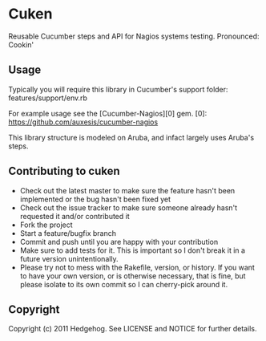 # Cuken

Reusable Cucumber steps and API for Nagios systems testing.
Pronounced: Cookin'

## Usage

Typically you will require this library in Cucumber's support folder:
    features/support/env.rb

For example usage see the [Cucumber-Nagios][0] gem.
[0]: https://github.com/auxesis/cucumber-nagios

This library structure is modeled on Aruba, and infact
largely uses Aruba's steps.

## Contributing to cuken
 
* Check out the latest master to make sure the feature hasn't been implemented or the bug hasn't been fixed yet
* Check out the issue tracker to make sure someone already hasn't requested it and/or contributed it
* Fork the project
* Start a feature/bugfix branch
* Commit and push until you are happy with your contribution
* Make sure to add tests for it. This is important so I don't break it in a future version unintentionally.
* Please try not to mess with the Rakefile, version, or history. If you want to have your own version, or is otherwise necessary, that is fine, but please isolate to its own commit so I can cherry-pick around it.

## Copyright

Copyright (c) 2011 Hedgehog. See LICENSE and NOTICE for
further details.

